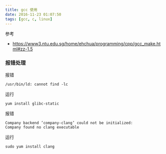 ```yaml
---
title: gcc 使用
date: 2016-11-23 01:07:50
tags: [gcc, c, linux]
---
```


参考

* <https://www3.ntu.edu.sg/home/ehchua/programming/cpp/gcc_make.html#zz-1.5>

<!--more-->

### 报错处理

报错

`/usr/bin/ld: cannot find -lc`

运行

`yum install glibc-static`


报错

```
Company backend ’company-clang’ could not be initialized:
Company found no clang executable
```

运行

`sudo yum install clang`

